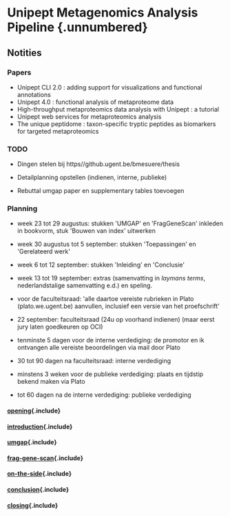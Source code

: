 # Unipept Metagenomics Analysis Pipeline {.unnumbered}

## Notities

### Papers

* Unipept CLI 2.0 : adding support for visualizations and functional annotations
* Unipept 4.0 : functional analysis of metaproteome data
* High-throughput metaproteomics data analysis with Unipept : a tutorial
* Unipept web services for metaproteomics analysis
* The unique peptidome : taxon-specific tryptic peptides as biomarkers for targeted metaproteomics

### TODO

* Dingen stelen bij https//github.ugent.be/bmesuere/thesis

* Detailplanning opstellen (indienen, interne, publieke)

* Rebuttal umgap paper en supplementary tables toevoegen

### Planning

* week 23 tot 29 augustus: stukken 'UMGAP' en 'FragGeneScan' inkleden in bookvorm, stuk 'Bouwen van index' uitwerken

* week 30 augustus tot 5 september: stukken 'Toepassingen' en 'Gerelateerd werk'

* week 6 tot 12 september: stukken 'Inleiding' en 'Conclusie'

* week 13 tot 19 september: extras (samenvatting in *laymans terms*, nederlandstalige samenvatting e.d.) en speling.

* voor de faculteitsraad: 'alle daartoe vereiste rubrieken in Plato (plato.we.ugent.be) aanvullen, inclusief een versie van het proefschrift'

* 22 september: faculteitsraad (24u op voorhand indienen) (maar eerst jury laten goedkeuren op OCI)

* tenminste 5 dagen voor de interne verdediging: de promotor en ik ontvangen alle vereiste beoordelingen via mail door Plato

* 30 tot 90 dagen na faculteitsraad: interne verdediging

* minstens 3 weken voor de publieke verdediging: plaats en tijdstip bekend maken via Plato

* tot 60 dagen na de interne verdediging: publieke verdediging

#### [opening](opening.md){.include}

#### [introduction](introduction.md){.include}

#### [umgap](umgap/chapter.md){.include}

#### [frag-gene-scan](frag-gene-scan/chapter.md){.include}

#### [on-the-side](on-the-side/chapter.md){.include}

#### [conclusion](conclusion.md){.include}

#### [closing](closing.md){.include}

